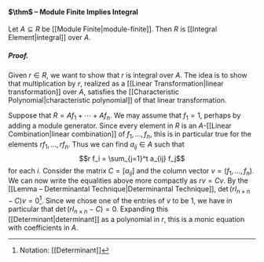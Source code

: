 #### $\thm$ – Module Finite Implies Integral
Let $A\subseteq R$ be [[Module Finite|module-finite]]. Then $R$ is [[Integral Element|integral]] over $A$.

##### *Proof.*
Given $r\in R$, we want to show that $r$ is integral over $A$. The idea is to show that multiplication by $r$, realized as a [[Linear Transformation|linear transformation]] over $A$, satisfies the [[Characteristic Polynomial|characteristic polynomial]] of that linear transformation.

Suppose that $R = A f_1 + \cdots + A f_n$. We may assume that $f_1=1$, perhaps by adding a module generator. Since every element in $R$ is an $A$-[[Linear Combination|linear combination]] of $f_1, \ldots, f_n$, this is in particular true for the elements $rf_1, \ldots, r f_n$. Thus we can find $a_{ij} \in A$ such that $$r f_i = \sum_{j=1}^t a_{ij} f_j$$for each $i$. Consider the matrix $C=[a_{ij}]$ and the column vector $v=(f_1,\dots,f_n)$. We can now write the equalities above more compactly as $r  v = C v$. By the [[Lemma – Determinantal Technique|Determinantal Technique]], $\det(r I_{n\times n} - C)v=0$[^1]. Since we chose one of the entries of $v$ to be $1$, we have in particular that $\det(r I_{n\times n} - C)=0$. Expanding this [[Determinant|determinant]] as a polynomial in $r$, this is a monic equation with coefficients in $A$.

[^1]: Notation: [[Determinant]]